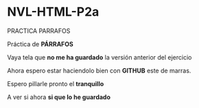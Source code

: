 # NVL-HTML-P2a
PRACTICA PARRAFOS
<p>Práctica de <strong>PÁRRAFOS</strong></p>
<p>Vaya tela que <strong>no me ha guardado</strong> la versión anterior del ejercicio</p>
<p>Ahora espero estar haciendolo bien con <strong>GITHUB</strong> este de marras.</p>
<p>Espero pillarle pronto el <strong>tranquillo</strong></p>
<p>A ver si ahora <strong>si que lo he guardado</strong></p>
